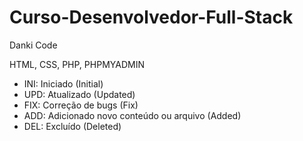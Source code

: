 # Curso-Desenvolvedor-Full-Stack
Danki Code

HTML, CSS, PHP, PHPMYADMIN

+ INI: Iniciado (Initial)
+ UPD: Atualizado (Updated)
+ FIX: Correção de bugs (Fix)
+ ADD: Adicionado novo conteúdo ou arquivo (Added)
+ DEL: Excluído (Deleted)
